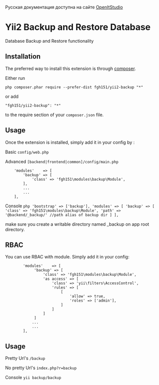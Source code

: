 Русская документация доступна на сайте [OpenItStudio](https://openitstudio.ru/portfolio/48.html)

Yii2 Backup and Restore Database
===================
Database Backup and Restore functionality

Installation
------------

The preferred way to install this extension is through [composer](http://getcomposer.org/download/).

Either run

```
php composer.phar require --prefer-dist fgh151/yii2-backup "*"
```

or add

```
"fgh151/yii2-backup": "*"
```

to the require section of your `composer.json` file.


Usage
-----

Once the extension is installed, simply add it in your config by  :

Basic ```config/web.php```

Advanced ```[backend|frontend|common]/config/main.php```

        'modules'    => [
            'backup' => [
                'class' => 'fgh151\modules\backup\Module',
            ],
            ...
            ...
        ],
        
Console
        ```php
        'bootstrap' => ['backup'],
        'modules' => [
                'backup' => [
                    'class' => 'fgh151\modules\backup\Module',
                    'path' => '@backend/_backup/' //path alias of backup dir
                ]
            ],
        ```
        

make sure you create a writable directory named _backup on app root directory.

RBAC
----

You can use RBAC with module. Simply add it in your config:

```
        'modules'    => [
             'backup' => [
                 'class' => 'fgh151\modules\backup\Module',
                 'as access' => [
                     'class' => 'yii\filters\AccessControl',
                     'rules' => [
                         [
                             'allow' => true,
                             'roles' => ['admin'],
                         ]
                     ]
                 ]
             ]
            ...
            ...
        ],
```

Usage
-----

Pretty Url's ```/backup```

No pretty Url's ```index.php?r=backup```

Console ```yii backup/backup```
